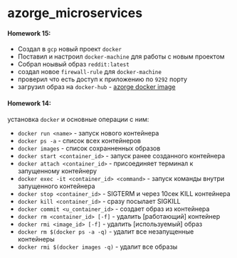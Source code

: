 # azorge_microservices

#### Homework 15:
- Создал в `gcp` новый проект `docker`
- Поставил и настроил `docker-machine` для работы с новым проектом
- Собрал ноывый образ `reddit:latest`
- создал новое `firewall-rule` для `docker-machine`
- проверил что есть доступ к приложению по `9292` порту
- загрузил образ на `docker-hub` -  [azorge docker image](https://goo.gl/dARdGE)


#### Homework 14:

установка `docker` и основные операции с ним:
- `docker run <name>` - запуск нового контейнера
- `docker ps -a` - список всех контейнеров
- `docker images` - список сохранненных образов
- `docker start <container_id>` - запуск ранее созданного контейнера
- `docker attach <container_id>` - присоединяет терминал к запущенному контейнеру
- `docker exec -it <container_id> <command>` - запуск команды внутри запущенного контейнера
- `docker stop <container_id>` - SIGTERM и через 10сек KILL контейнера 
- `docker kill <container_id>` - сразу посылает SIGKILL
- `docker commit <u_container_id>` - создает образ из контейнера
- `docker rm <container_id> [-f]` - удалить [работающий] контейнер
- `docker rmi <image_id> [-f]` - удалить [используемый] образ
- `docker rm $(docker ps -a -q)` - удалит все незапущенные контейнеры
- `docker rmi $(docker images -q)` - удалит все образы


